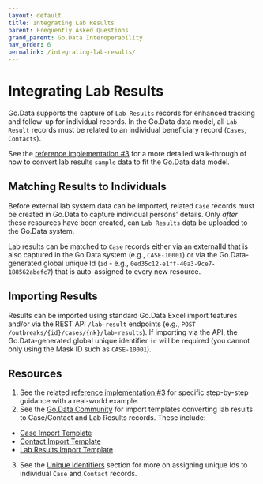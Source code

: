 ```yaml
---
layout: default
title: Integrating Lab Results
parent: Frequently Asked Questions
grand_parent: Go.Data Interoperability
nav_order: 6
permalink: /integrating-lab-results/
---
```

# Integrating Lab Results
Go.Data supports the capture of `Lab Results` records for enhanced tracking and follow-up for individual records. In the Go.Data data model, all `Lab Result` records must be related to an individual beneficiary record (`Cases`, `Contacts`).  

See the [reference implementation #3](https://worldhealthorganization.github.io/godata/importing-lab-results/) for a more detailed walk-through of how to convert lab results `sample` data to fit the Go.Data data model. 

## Matching Results to Individuals
Before external lab system data can be imported, related `Case` records must be created in Go.Data to capture individual persons' details. 
Only _after_ these resources have been created, can `Lab Results` data be uploaded to the Go.Data system. 

Lab results can be matched to `Case` records either via an externalId that is also captured in the Go.Data system (e.g., `CASE-10001`) or via the Go.Data-generated global unique Id (`id` - e.g., `0ed35c12-e1ff-40a3-9ce7-188562abefc7`) that is auto-assigned to every new resource. 

## Importing Results
Results can be imported using standard Go.Data Excel import features and/or via the REST API `/lab-result` endpoints (e.g., `POST /outbreaks/{id}/cases/{nk}/lab-results`). If importing via the API, the Go.Data-generated global unique identifier `id` will be required (you cannot only using the Mask ID such as `CASE-10001`). 

## Resources
1. See the related [reference implementation #3](https://worldhealthorganization.github.io/godata/importing-lab-results/) for specific step-by-step guidance with a real-world example. 
2. See the [Go.Data Community](https://community-godata.who.int/topics/interoperability/5fd8ec64f5c77e114e6c6823) for import templates converting lab results to Case/Contact and Lab Results records. These include: 
- [Case Import Template](https://sprcdn-assets.sprinklr.com/1652/81f8ca3b-85dd-4227-ba38-07a3fd7602dc-1433384782.xlsx)
- [Contact Import Template](https://sprcdn-assets.sprinklr.com/1652/c6e81e6d-a1d7-497e-befe-b4c901771a22-1696387742.xlsx)
- [Lab Results Import Template](https://sprcdn-assets.sprinklr.com/1652/3b12476b-0d12-4d85-a3f9-c748a69c7856-960273073.xlsx)

3. See the [Unique Identifiers](https://worldhealthorganization.github.io/godata/unique-identifiers/) section for more on assigning unique Ids to individual `Case` and `Contact` records. 
